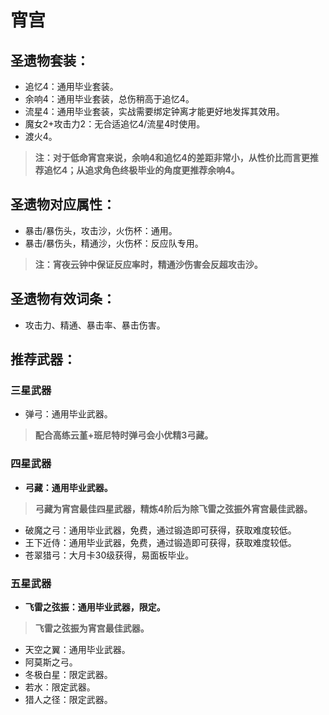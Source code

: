 # 宵宫

## 圣遗物套装：
- 追忆4：通用毕业套装。
- 余响4：通用毕业套装，总伤稍高于追忆4。
- 流星4：通用毕业套装，实战需要绑定钟离才能更好地发挥其效用。
- 魔女2+攻击力2：无合适追忆4/流星4时使用。
- 渡火4。

>**注：对于低命宵宫来说，余响4和追忆4的差距非常小，从性价比而言更推荐追忆4；从追求角色终极毕业的角度更推荐余响4。**


## 圣遗物对应属性：
- 暴击/暴伤头，攻击沙，火伤杯：通用。
- 暴击/暴伤头，精通沙，火伤杯：反应队专用。

>**注：宵夜云钟中保证反应率时，精通沙伤害会反超攻击沙。**


## 圣遗物有效词条：
- 攻击力、精通、暴击率、暴击伤害。

## 推荐武器：
### 三星武器
- 弹弓：通用毕业武器。

>**配合高练云堇+班尼特时弹弓会小优精3弓藏。**


### 四星武器
- **弓藏：通用毕业武器。**

>**弓藏为宵宫最佳四星武器，精炼4阶后为除飞雷之弦振外宵宫最佳武器。**

- 破魔之弓：通用毕业武器，免费，通过锻造即可获得，获取难度较低。
- 王下近侍：通用毕业武器，免费，通过锻造即可获得，获取难度较低。
- 苍翠猎弓：大月卡30级获得，易面板毕业。

### 五星武器
- **飞雷之弦振：通用毕业武器，限定。**

>**飞雷之弦振为宵宫最佳武器。**

- 天空之翼：通用毕业武器。
- 阿莫斯之弓。
- 冬极白星：限定武器。
- 若水：限定武器。
- 猎人之径：限定武器。
